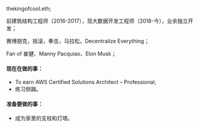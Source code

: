 thekingofcool.eth;

前建筑结构工程师（2016-2017），现大数据开发工程师（2018-今），业余独立开发；

赛博朋克，摇滚，拳击，马拉松，Decentralize Everything；

Fan of 崔健、Manny Pacquiao、Elon Musk；

#### 现在在做的事：

- To earn AWS Certified Solutions Architect – Professional;
- 练习侧踹。

#### 准备要做的事：

- 成为家里的支柱和灯塔。
